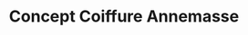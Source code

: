 ---
title: "Concept Coiffure Annemasse"
url: /annemasse/concept-coiffure-annemasse/
shop: coiffeur
---